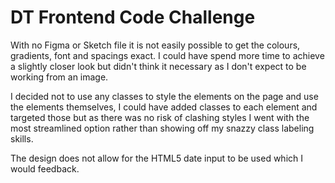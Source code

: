# DT Frontend Code Challenge

With no Figma or Sketch file it is not easily possible to get the colours, gradients, font and spacings exact. I could have spend more time to achieve a slightly closer look but didn't think it necessary as I don't expect to be working from an image.

I decided not to use any classes to style the elements on the page and use the elements themselves, I could have added classes to each element and targeted those but as there was no risk of clashing styles I went with the most streamlined option rather than showing off my snazzy class labeling skills. 

The design does not allow for the HTML5 date input to be used which I would feedback.